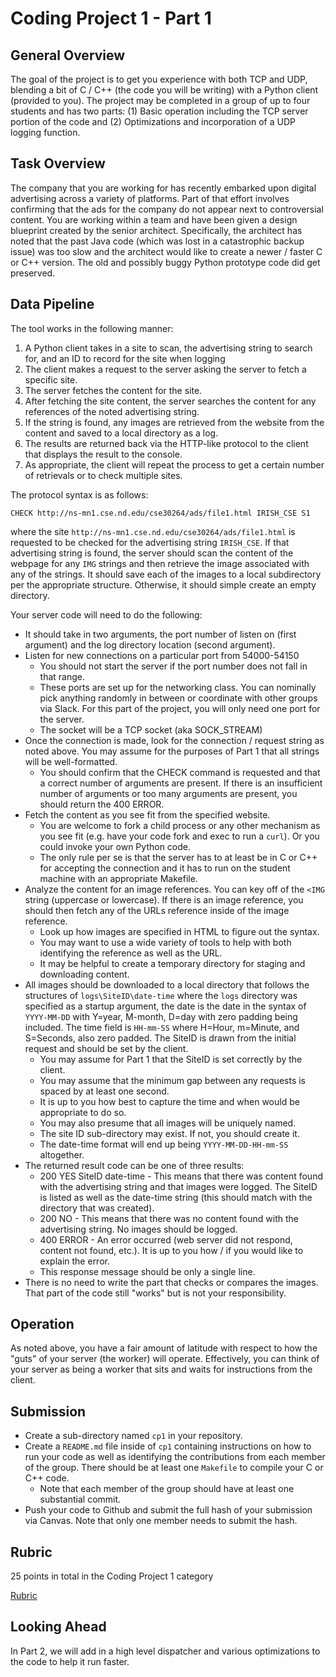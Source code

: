 # Coding Project 1 - Part 1

## General Overview

The goal of the project is to get you experience with both TCP and UDP, blending a bit of C / C++ (the code you will be writing) with a Python client (provided to you). The project may be completed in a group of up to four students and has two parts: (1) Basic operation including the TCP server portion of the code and (2) Optimizations and incorporation of a UDP logging function.

## Task Overview

The company that you are working for has recently embarked upon digital advertising across a variety of platforms.  Part of that effort involves confirming that the ads for the company do not appear next to controversial content.  You are working within a team and have been given a design blueprint created by the senior architect.  Specifically, the architect has noted that the past Java code (which was lost in a catastrophic backup issue) was too slow and the architect would like to create a newer / faster C or C++ version. The old and possibly buggy Python prototype code did get preserved.

## Data Pipeline

The tool works in the following manner:

1. A Python client takes in a site to scan, the advertising string to search for, and an ID to record for the site when logging
2. The client makes a request to the server asking the server to fetch a specific site.
3. The server fetches the content for the site.
4. After fetching the site content, the server searches the content for any references of the noted advertising string.
5. If the string is found, any images are retrieved from the website from the content and saved to a local directory as a log.
7. The results are returned back via the HTTP-like protocol to the client that displays the result to the console.
8. As appropriate, the client will repeat the process to get a certain number of retrievals or to check multiple sites.

The protocol syntax is as follows:

```
CHECK http://ns-mn1.cse.nd.edu/cse30264/ads/file1.html IRISH_CSE S1
```

where the site `http://ns-mn1.cse.nd.edu/cse30264/ads/file1.html` is requested to be checked for the advertising string `IRISH_CSE`. If that advertising string is found, the server should scan the content of the webpage for any `IMG` strings and then retrieve the image associated with any of the strings.  It should save each of the images to a local subdirectory per the appropriate structure.  Otherwise, it should simple create an empty directory.

Your server code will need to do the following:

* It should take in two arguments, the port number of listen on (first argument) and the log directory location (second argument).
* Listen for new connections on a particular port from 54000-54150
   * You should not start the server if the port number does not fall in that range.
   * These ports are set up for the networking class.  You can nominally pick anything randomly in between or coordinate with other groups via Slack.  For this part of the project, you will only need one port for the server.
   * The socket will be a TCP socket (aka SOCK_STREAM)
* Once the connection is made, look for the connection / request string as noted above.  You may assume for the purposes of Part 1 that all strings will be well-formatted.
   * You should confirm that the CHECK command is requested and that a correct number of arguments are present.  If there is an insufficient number of arguments or too many arguments are present, you should return the 400 ERROR.
* Fetch the content as you see fit from the specified website.
   * You are welcome to fork a child process or any other mechanism as you see fit (e.g. have your code fork and exec to run a `curl`).  Or you could invoke your own Python code.
   * The only rule per se is that the server has to at least be in C or C++ for accepting the connection and it has to run on the student machine with an appropriate Makefile.
* Analyze the content for an image references.  You can key off of the `<IMG` string (uppercase or lowercase).  If there is an image reference, you should then fetch any of the URLs reference inside of the image reference.
   * Look up how images are specified in HTML to figure out the syntax.
   * You may want to use a wide variety of tools to help with both identifying the reference as well as the URL.
   * It may be helpful to create a temporary directory for staging and downloading content.
* All images should be downloaded to a local directory that follows the structures of `logs\SiteID\date-time` where the `logs` directory was specified as a startup argument, the date is the date in the syntax of `YYYY-MM-DD` with Y=year, M-month, D=day with zero padding being included.  The time field is `HH-mm-SS` where H=Hour, m=Minute, and S=Seconds, also zero padded.  The SiteID is drawn from the initial request and should be set by the client.
   * You may assume for Part 1 that the SiteID is set correctly by the client.
   * You may assume that the minimum gap between any requests is spaced by at least one second.
   * It is up to you how best to capture the time and when would be appropriate to do so.
   * You may also presume that all images will be uniquely named.
   * The site ID sub-directory may exist.  If not, you should create it.
   * The date-time format will end up being `YYYY-MM-DD-HH-mm-SS` altogether.
* The returned result code can be one of three results:
   * 200 YES SiteID date-time - This means that there was content found with the advertising string and that images were logged. The SiteID is listed as well as the date-time string (this should match with the directory that was created).
   * 200 NO - This means that there was no content found with the advertising string.  No images should be logged.
   * 400 ERROR - An error occurred (web server did not respond, content not found, etc.).  It is up to you how / if you would like to explain the error.
   * This response message should be only a single line.
* There is no need to write the part that checks or compares the images.  That part of the code still "works" but is not your responsibility.

## Operation

As noted above, you have a fair amount of latitude with respect to how the "guts" of your server (the worker) will operate.  Effectively, you can think of your server as being a worker that sits and waits for instructions from the client.

## Submission

* Create a sub-directory named `cp1` in your repository.
* Create a `README.md` file inside of `cp1` containing instructions on how to run your code as well as identifying the contributions from each member of the group.   There should be at least one `Makefile` to compile your C or C++ code.
   * Note that each member of the group should have at least one substantial commit.
* Push your code to Github and submit the full hash of your submission via Canvas. Note that only one member needs to submit the hash.

## Rubric

25 points in total in the Coding Project 1 category

[Rubric](./rubric1.md)

## Looking Ahead

In Part 2, we will add in a high level dispatcher and various optimizations to the code to help it run faster.
